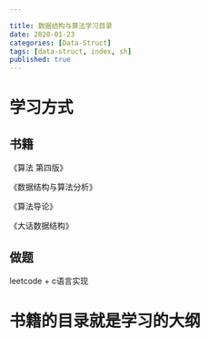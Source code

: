 ```yaml
---

title: 数据结构与算法学习目录
date: 2020-01-23
categories: [Data-Struct]
tags: [data-struct, index, sh]
published: true
---
```


# 学习方式

## 书籍

《算法 第四版》  

《数据结构与算法分析》   

《算法导论》 

《大话数据结构》   

## 做题

leetcode + c语言实现


# 书籍的目录就是学习的大纲



